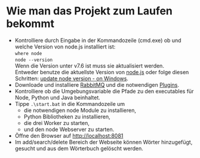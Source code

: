 # Wie man das Projekt zum Laufen bekommt

- Kontrolliere durch Eingabe in der Kommandozeile (cmd.exe) ob und welche Version von node.js installiert ist:  
    ```where node```  
    ```node --version```  
    Wenn die Version unter v7.6 ist muss sie aktualisiert werden.  
    Entweder benutze die aktuellste Version von [node.js](https://nodejs.org/en/download/) oder folge diesen Schritten: [update node version - on Windows](./documentation/updateNodeVersion.md).
- Downloade und installiere [RabbitMQ](https://www.rabbitmq.com/download.html) und die notwendigen [Plugins](https://www.rabbitmq.com/management.html). 
- Kontrolliere ob die Umgebungsvariable die Pfade zu den executables für Node, Python und Java beinhaltet.
- Tippe ```.\start.bat``` in die Kommandozeile um  
   - die notwendigen node Module zu installieren,   
   - Python Bibliotheken zu installieren,  
   - die drei Worker zu starten,  
   - und den node Webserver zu starten.
- Öffne den Browser auf [http://localhost:8081](http://localhost:8081)
- Im add/search/delete Bereich der Webseite können Wörter hinzugefügt, gesucht und aus dem Wörterbuch gelöscht werden.
